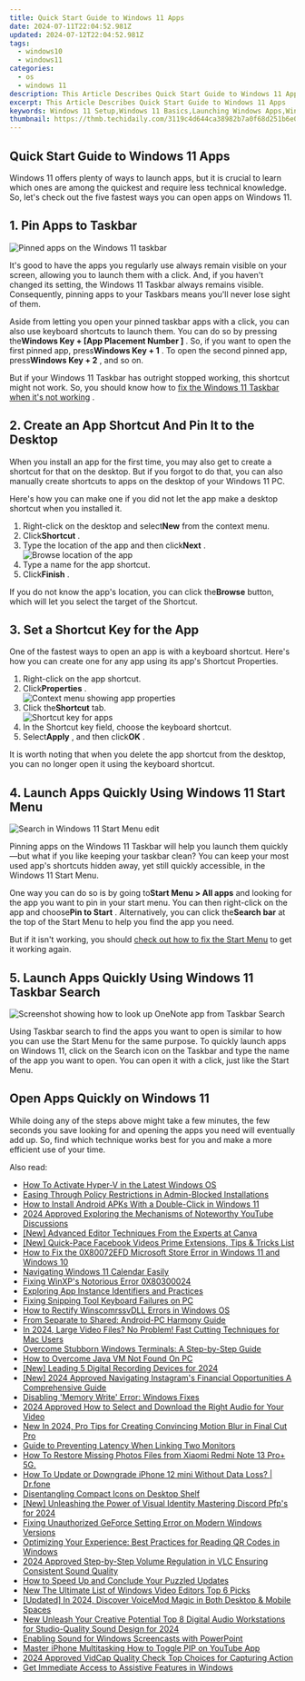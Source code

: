 ```yaml
---
title: Quick Start Guide to Windows 11 Apps
date: 2024-07-11T22:04:52.981Z
updated: 2024-07-12T22:04:52.981Z
tags:
  - windows10
  - windows11
categories:
  - os
  - windows 11
description: This Article Describes Quick Start Guide to Windows 11 Apps
excerpt: This Article Describes Quick Start Guide to Windows 11 Apps
keywords: Windows 11 Setup,Windows 11 Basics,Launching Windows Apps,Windows App Management,Windows Software Tools,Accessing Windows Features,New Windows Functionality
thumbnail: https://thmb.techidaily.com/3119c4d644ca38982b7a0f68d251b6e048a299751591496c468d996da741d28a.jpg
---
```


## Quick Start Guide to Windows 11 Apps

 Windows 11 offers plenty of ways to launch apps, but it is crucial to learn which ones are among the quickest and require less technical knowledge. So, let's check out the five fastest ways you can open apps on Windows 11.

## 1\. Pin Apps to Taskbar

![Pinned apps on the Windows 11 taskbar](https://static1.makeuseofimages.com/wordpress/wp-content/uploads/2023/03/pinned-apps-on-the-windows-11-taskbar.jpg)

 It's good to have the apps you regularly use always remain visible on your screen, allowing you to launch them with a click. And, if you haven't changed its setting, the Windows 11 Taskbar always remains visible. Consequently, pinning apps to your Taskbars means you'll never lose sight of them.

 Aside from letting you open your pinned taskbar apps with a click, you can also use keyboard shortcuts to launch them. You can do so by pressing the**Windows Key + \[App Placement Number \]** . So, if you want to open the first pinned app, press**Windows Key + 1** . To open the second pinned app, press**Windows Key + 2** , and so on.

 But if your Windows 11 Taskbar has outright stopped working, this shortcut might not work. So, you should know how to [fix the Windows 11 Taskbar when it's not working](https://www.makeuseof.com/windows-11-taskbar-not-working-loading/) .

## 2\. Create an App Shortcut And Pin It to the Desktop

 When you install an app for the first time, you may also get to create a shortcut for that on the desktop. But if you forgot to do that, you can also manually create shortcuts to apps on the desktop of your Windows 11 PC.

 Here's how you can make one if you did not let the app make a desktop shortcut when you installed it.

1. Right-click on the desktop and select**New** from the context menu.
2. Click**Shortcut** .
3. Type the location of the app and then click**Next** .  
![Browse location of the app](https://static1.makeuseofimages.com/wordpress/wp-content/uploads/2023/03/app-shortcut.jpg)
4. Type a name for the app shortcut.
5. Click**Finish** .

 If you do not know the app's location, you can click the**Browse** button, which will let you select the target of the Shortcut.

## 3\. Set a Shortcut Key for the App

 One of the fastest ways to open an app is with a keyboard shortcut. Here's how you can create one for any app using its app's Shortcut Properties.

1. Right-click on the app shortcut.
2. Click**Properties** .  
![Context menu showing app properties](https://static1.makeuseofimages.com/wordpress/wp-content/uploads/2023/03/properties.jpg)
3. Click the**Shortcut** tab.  
![Shortcut key for apps](https://static1.makeuseofimages.com/wordpress/wp-content/uploads/2023/03/shortcut-key.jpg)
4. In the Shortcut key field, choose the keyboard shortcut.
5. Select**Apply** , and then click**OK** .

 It is worth noting that when you delete the app shortcut from the desktop, you can no longer open it using the keyboard shortcut.

## 4\. Launch Apps Quickly Using Windows 11 Start Menu

![Search in Windows 11 Start Menu edit](https://static1.makeuseofimages.com/wordpress/wp-content/uploads/2023/02/search-in-windows-11-start-menu-edit.jpg)

 Pinning apps on the Windows 11 Taskbar will help you launch them quickly—but what if you like keeping your taskbar clean? You can keep your most used app's shortcuts hidden away, yet still quickly accessible, in the Windows 11 Start Menu.

 One way you can do so is by going to**Start Menu > All apps** and looking for the app you want to pin in your start menu. You can then right-click on the app and choose**Pin to Start** . Alternatively, you can click the**Search bar** at the top of the Start Menu to help you find the app you need.

 But if it isn't working, you should [check out how to fix the Start Menu](https://www.makeuseof.com/windows-start-button-not-working/) to get it working again.

## 5\. Launch Apps Quickly Using Windows 11 Taskbar Search

![Screenshot showing how to look up OneNote app from Taskbar Search](https://static1.makeuseofimages.com/wordpress/wp-content/uploads/2023/03/screenshot-showing-how-to-look-up-onenote-app-from-taskbar-search.jpg)

 Using Taskbar search to find the apps you want to open is similar to how you can use the Start Menu for the same purpose. To quickly launch apps on Windows 11, click on the Search icon on the Taskbar and type the name of the app you want to open. You can open it with a click, just like the Start Menu.

## Open Apps Quickly on Windows 11

 While doing any of the steps above might take a few minutes, the few seconds you save looking for and opening the apps you need will eventually add up. So, find which technique works best for you and make a more efficient use of your time.

<ins class="adsbygoogle"
     style="display:block"
     data-ad-format="autorelaxed"
     data-ad-client="ca-pub-7571918770474297"
     data-ad-slot="1223367746"></ins>



<ins class="adsbygoogle"
     style="display:block"
     data-ad-client="ca-pub-7571918770474297"
     data-ad-slot="8358498916"
     data-ad-format="auto"
     data-full-width-responsive="true"></ins>



<span class="atpl-alsoreadstyle">Also read:</span>
<div><ul>
<li><a href="https://windows11.techidaily.com/how-to-activate-hyper-v-in-the-latest-windows-os/"><u>How To Activate Hyper-V in the Latest Windows OS</u></a></li>
<li><a href="https://windows11.techidaily.com/easing-through-policy-restrictions-in-admin-blocked-installations/"><u>Easing Through Policy Restrictions in Admin-Blocked Installations</u></a></li>
<li><a href="https://windows11.techidaily.com/how-to-install-android-apks-with-a-double-click-in-windows-11/"><u>How to Install Android APKs With a Double-Click in Windows 11</u></a></li>
<li><a href="https://youtube-stream.techidaily.com/2024-approved-exploring-the-mechanisms-of-noteworthy-youtube-discussions/"><u>2024 Approved  Exploring the Mechanisms of Noteworthy YouTube Discussions</u></a></li>
<li><a href="https://extra-resources.techidaily.com/new-advanced-editor-techniques-from-the-experts-at-canva/"><u>[New] Advanced Editor Techniques From the Experts at Canva</u></a></li>
<li><a href="https://extra-skills.techidaily.com/new-quick-pace-facebook-videos-prime-extensions-tips-and-tricks-list/"><u>[New] Quick-Pace Facebook Videos  Prime Extensions, Tips & Tricks List</u></a></li>
<li><a href="https://windows11.techidaily.com/how-to-fix-the-0x80072efd-microsoft-store-error-in-windows-11-and-windows-10/"><u>How to Fix the 0X80072EFD Microsoft Store Error in Windows 11 and Windows 10</u></a></li>
<li><a href="https://windows11.techidaily.com/navigating-windows-11-calendar-easily/"><u>Navigating Windows 11 Calendar Easily</u></a></li>
<li><a href="https://windows11.techidaily.com/fixing-winxps-notorious-error-0x80300024/"><u>Fixing WinXP's Notorious Error 0X80300024</u></a></li>
<li><a href="https://windows11.techidaily.com/exploring-app-instance-identifiers-and-practices/"><u>Exploring App Instance Identifiers and Practices</u></a></li>
<li><a href="https://windows11.techidaily.com/fixing-snipping-tool-keyboard-failures-on-pc/"><u>Fixing Snipping Tool Keyboard Failures on PC</u></a></li>
<li><a href="https://windows11.techidaily.com/how-to-rectify-winscomrssvdll-errors-in-windows-os/"><u>How to Rectify WinscomrssvDLL Errors in Windows OS</u></a></li>
<li><a href="https://windows11.techidaily.com/from-separate-to-shared-android-pc-harmony-guide/"><u>From Separate to Shared: Android-PC Harmony Guide</u></a></li>
<li><a href="https://smart-video-creator.techidaily.com/in-2024-large-video-files-no-problem-fast-cutting-techniques-for-mac-users/"><u>In 2024, Large Video Files? No Problem! Fast Cutting Techniques for Mac Users</u></a></li>
<li><a href="https://windows11.techidaily.com/overcome-stubborn-windows-terminals-a-step-by-step-guide/"><u>Overcome Stubborn Windows Terminals: A Step-by-Step Guide</u></a></li>
<li><a href="https://windows11.techidaily.com/how-to-overcome-java-vm-not-found-on-pc/"><u>How to Overcome Java VM Not Found On PC</u></a></li>
<li><a href="https://screen-activity-recording.techidaily.com/new-leading-5-digital-recording-devices-for-2024/"><u>[New] Leading 5 Digital Recording Devices for 2024</u></a></li>
<li><a href="https://instagram-clips.techidaily.com/new-2024-approved-navigating-instagrams-financial-opportunities-a-comprehensive-guide/"><u>[New] 2024 Approved  Navigating Instagram's Financial Opportunities  A Comprehensive Guide</u></a></li>
<li><a href="https://windows11.techidaily.com/disabling-memory-write-error-windows-fixes/"><u>Disabling 'Memory Write' Error: Windows Fixes</u></a></li>
<li><a href="https://some-techniques.techidaily.com/2024-approved-how-to-select-and-download-the-right-audio-for-your-video/"><u>2024 Approved  How to Select and Download the Right Audio for Your Video</u></a></li>
<li><a href="https://video-ai-editor.techidaily.com/new-in-2024-pro-tips-for-creating-convincing-motion-blur-in-final-cut-pro/"><u>New In 2024, Pro Tips for Creating Convincing Motion Blur in Final Cut Pro</u></a></li>
<li><a href="https://windows11.techidaily.com/guide-to-preventing-latency-when-linking-two-monitors/"><u>Guide to Preventing Latency When Linking Two Monitors</u></a></li>
<li><a href="https://blog-min.techidaily.com/how-to-restore-missing-photos-files-from-xiaomi-redmi-note-13-proplus-5g-by-fonelab-android-recover-photos/"><u>How To  Restore Missing Photos Files from Xiaomi Redmi Note 13 Pro+ 5G.</u></a></li>
<li><a href="https://review-topics.techidaily.com/how-to-update-or-downgrade-iphone-12-mini-without-data-loss-drfone-by-drfone-ios-system-repair-ios-system-repair/"><u>How To Update or Downgrade iPhone 12 mini Without Data Loss? | Dr.fone</u></a></li>
<li><a href="https://windows11.techidaily.com/disentangling-compact-icons-on-desktop-shelf/"><u>Disentangling Compact Icons on Desktop Shelf</u></a></li>
<li><a href="https://discord-videos.techidaily.com/new-unleashing-the-power-of-visual-identity-mastering-discord-pfps-for-2024/"><u>[New] Unleashing the Power of Visual Identity  Mastering Discord Pfp's for 2024</u></a></li>
<li><a href="https://windows11.techidaily.com/fixing-unauthorized-geforce-setting-error-on-modern-windows-versions/"><u>Fixing Unauthorized GeForce Setting Error on Modern Windows Versions</u></a></li>
<li><a href="https://windows11.techidaily.com/optimizing-your-experience-best-practices-for-reading-qr-codes-in-windows/"><u>Optimizing Your Experience: Best Practices for Reading QR Codes in Windows</u></a></li>
<li><a href="https://voice-adjusting.techidaily.com/2024-approved-step-by-step-volume-regulation-in-vlc-ensuring-consistent-sound-quality/"><u>2024 Approved Step-by-Step Volume Regulation in VLC Ensuring Consistent Sound Quality</u></a></li>
<li><a href="https://windows11.techidaily.com/how-to-speed-up-and-conclude-your-puzzled-updates/"><u>How to Speed Up and Conclude Your Puzzled Updates</u></a></li>
<li><a href="https://ai-video-tools.techidaily.com/new-the-ultimate-list-of-windows-video-editors-top-6-picks/"><u>New The Ultimate List of Windows Video Editors Top 6 Picks</u></a></li>
<li><a href="https://discord-videos.techidaily.com/updated-in-2024-discover-voicemod-magic-in-both-desktop-and-mobile-spaces/"><u>[Updated] In 2024, Discover VoiceMod Magic in Both Desktop & Mobile Spaces</u></a></li>
<li><a href="https://voice-adjusting.techidaily.com/new-unleash-your-creative-potential-top-8-digital-audio-workstations-for-studio-quality-sound-design-for-2024/"><u>New Unleash Your Creative Potential Top 8 Digital Audio Workstations for Studio-Quality Sound Design for 2024</u></a></li>
<li><a href="https://windows11.techidaily.com/enabling-sound-for-windows-screencasts-with-powerpoint/"><u>Enabling Sound for Windows Screencasts with PowerPoint</u></a></li>
<li><a href="https://extra-hints.techidaily.com/master-iphone-multitasking-how-to-toggle-pip-on-youtube-app/"><u>Master iPhone Multitasking  How to Toggle PIP on YouTube App</u></a></li>
<li><a href="https://on-screen-recording.techidaily.com/2024-approved-vidcap-quality-check-top-choices-for-capturing-action/"><u>2024 Approved  VidCap Quality Check  Top Choices for Capturing Action</u></a></li>
<li><a href="https://windows11.techidaily.com/get-immediate-access-to-assistive-features-in-windows/"><u>Get Immediate Access to Assistive Features in Windows</u></a></li>
</ul></div>
